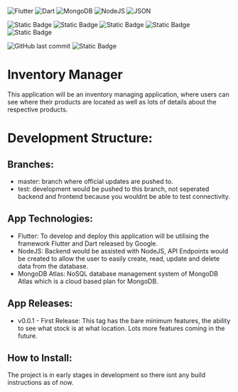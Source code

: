 ![Flutter](https://img.shields.io/badge/flutter-2192b5?style=for-the-badge&logo=flutter&logoColor=white) ![Dart](https://img.shields.io/badge/Dart-2192b5?style=for-the-badge&logo=dart&logoColor=white) ![MongoDB](https://img.shields.io/badge/Mongodb-47A248?style=for-the-badge&logo=mongodb&logoColor=white) ![NodeJS](https://img.shields.io/badge/node.js-339933?style=for-the-badge&logo=node.js&logoColor=white) ![JSON](https://img.shields.io/badge/json-f08529?style=for-the-badge&logo=json&logoColor=white)

![Static Badge](https://img.shields.io/badge/build-macos-green) ![Static Badge](https://img.shields.io/badge/build-windows-yellow) ![Static Badge](https://img.shields.io/badge/build-ios-yellow) ![Static Badge](https://img.shields.io/badge/build-android-yellow) ![Static Badge](https://img.shields.io/badge/build-web-yellow)

![GitHub last commit](https://img.shields.io/github/last-commit/mwilko/Inventory-Manager) ![Static Badge](https://img.shields.io/badge/status-development-yellow)
# Inventory Manager

This application will be an inventory managing application, where users can see where their products are located as well as lots of details about the respective products.

# Development Structure:
## Branches:
- master: branch where official updates are pushed to.
- test: development would be pushed to this branch, not seperated backend and frontend because you wouldnt be able to test connectivity.

## App Technologies:
- Flutter: To develop and deploy this application will be utilising the framework Flutter and Dart released by Google.
- NodeJS: Backend would be assisted with NodeJS, API Endpoints would be created to allow the user to easily create, read, update and delete data from the database.
- MongoDB Atlas: NoSQL database management system of MongoDB Atlas which is a cloud based plan for MongoDB.

## App Releases:
- v0.0.1 - First Release: This tag has the bare minimum features, the ability to see what stock is at what location. Lots more features coming in the future.

## How to Install:

The project is in early stages in development so there isnt any build instructions as of now.
